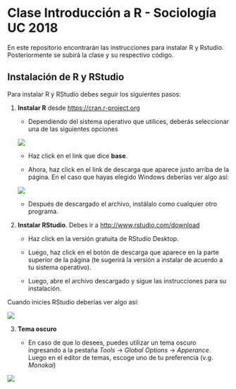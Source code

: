 # Clase Introducción a R - Sociología UC 2018

En este repositorio encontrarán las instrucciones para instalar R y Rstudio. Posteriormente se subirá la clase y su respectivo código.

## Instalación de R y RStudio

Para instalar R y RStudio debes seguir los siguientes pasos:

1. **Instalar R** desde <https://cran.r-project.org>

   + Dependiendo del sistema operativo que utilices, deberás seleccionar una de las siguientes opciones

   ![](https://github.com/sirojas/Clases_ISUC/blob/main/images/r_cran.png)

   + Haz click en el link que dice **base**.

   + Ahora, haz click en el link de descarga que aparece justo arriba de la página. En el caso que hayas elegido Windows deberías ver algo así:

   ![](https://github.com/sirojas/Clases_ISUC/blob/main/images/r_4-1_windows.png)

   + Después de descargado el archivo, instálalo como cualquier otro programa.



2. **Instalar RStudio**. Debes ir a <http://www.rstudio.com/download>

   + Haz click en la versión gratuita de RStudio Desktop.

   + Luego, haz click en el botón de descarga que aparece en la parte superior de la página (te sugerirá la versión a instalar de acuerdo a tu sistema operativo).

   + Luego, abre el archivo descargado y sigue las instrucciones para su instalación.

Cuando inicies RStudio deberías ver algo así:

![](https://github.com/sirojas/Clases_ISUC/blob/main/images/rstudio_default.png)


3. **Tema oscuro**

    + En caso de que lo desees, puedes utilizar un tema oscuro ingresando a la pestaña *Tools* → *Global Options* → *Apperance*. Luego en el editor de temas, escoge uno de tu preferencia (v.g. *Monokai*)

![](https://github.com/sirojas/Clases_ISUC/blob/main/images/rstudio_dark.png)
